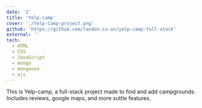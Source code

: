 ```yaml
---
date: '2'
title: 'Yelp-camp'
cover: './Yelp-Camp-project.png'
github: 'https://github.com/landon-is-on/yelp-camp-full-stack'
external: ''
tech:
  - HTML
  - CSS
  - JavaScript
  - mongo
  - mongoose
  - ejs
---
```


This is Yelp-camp, a full-stack project made to find and add campgrounds. Includes reviews, google maps, and more suttle features.
